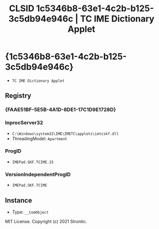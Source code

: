 ﻿---
title: "CLSID 1c5346b8-63e1-4c2b-b125-3c5db94e946c | TC IME Dictionary Applet"
excerpt: What is COM-Object CLSID 1c5346b8-63e1-4c2b-b125-3c5db94e946c?
---

# {1c5346b8-63e1-4c2b-b125-3c5db94e946c}

* `TC IME Dictionary Applet`

## Registry


### {FAAE51BF-5E5B-4A1D-8DE1-17C1D9E1728D}


### InprocServer32

* `C:\Windows\system32\IME\IMETC\applets\imtcskf.dll`
* ThreadingModel: `Apartment`

### ProgID

* `IMEPad.SKF.TCIME.15`

### VersionIndependentProgID

* `IMEPad.SKF.TCIME`

## Instance

* Type: `__ComObject`

MIT License. Copyright (c) 2021 Strontic.


